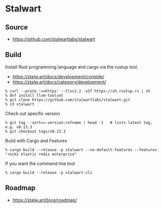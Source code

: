 # Stalwart

## Source

- <https://github.com/stalwartlabs/stalwart>

## Build

Install Rust programming language and cargo via the rustup tool.

- <https://stalw.art/docs/development/compile/>
- <https://stalw.art/docs/category/development/>

<!-- -->

    % curl --proto '==https' --tlsv1.2 -sSf https://sh.rustup.rs | sh
    % dnf install llvm-toolset
    % git clone https://github.com/stalwartlabs/stalwart.git
    % cd stalwart

Check out specific version

    % git tag --sort==-version:refname | head -1   # lists latest tag, e.g. v0.13.3
    % git checkout tags/v0.13.3

Build with Cargo and Features

    % cargo build --release -p stalwart --no-default-features --features "rocks elastic redis enterprise"

If you want the command line tool

    % cargo build --release -p stalwart-cli

## Roadmap

- <https://stalw.art/blog/roadmap/>
